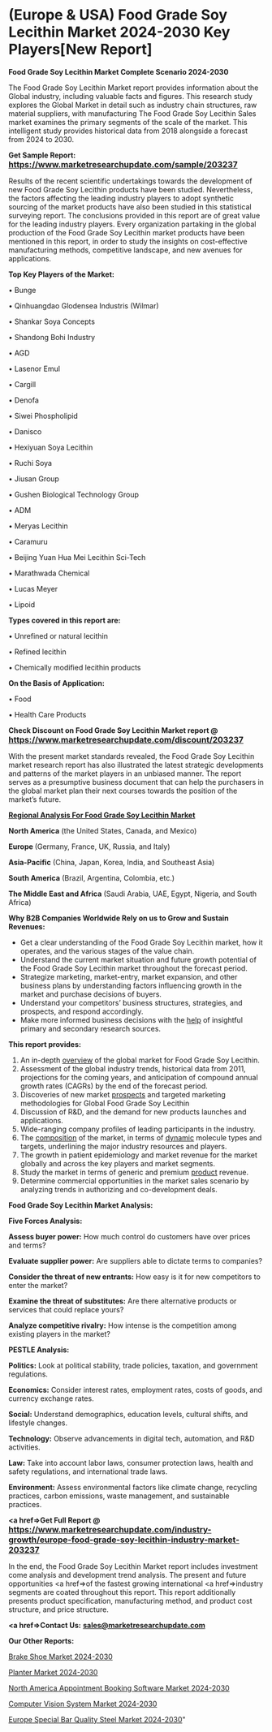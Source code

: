# (Europe & USA) Food Grade Soy Lecithin Market 2024-2030 Key Players[New Report]

<strong>Food Grade Soy Lecithin Market Complete Scenario 2024-2030</strong>

The Food Grade Soy Lecithin Market report provides information about the Global industry, including valuable facts and figures. This research study explores the Global Market in detail such as industry chain structures, raw material suppliers, with manufacturing The Food Grade Soy Lecithin Sales market examines the primary segments of the scale of the market. This intelligent study provides historical data from 2018 alongside a forecast from 2024 to 2030.

<strong>Get Sample Report: <a href=https://www.marketresearchupdate.com/sample/203237><font size=3 color=#0000ff>https://www.marketresearchupdate.com/sample/203237</font></a></strong>

Results of the recent scientific undertakings towards the development of new Food Grade Soy Lecithin products have been studied. Nevertheless, the factors affecting the leading industry players to adopt synthetic sourcing of the market products have also been studied in this statistical surveying report. The conclusions provided in this report are of great value for the leading industry players. Every organization partaking in the global production of the Food Grade Soy Lecithin market products have been mentioned in this report, in order to study the insights on cost-effective manufacturing methods, competitive landscape, and new avenues for applications.

<strong>Top Key Players of the Market:</strong>

• Bunge

• Qinhuangdao Glodensea Industris (Wilmar)

• Shankar Soya Concepts

• Shandong Bohi Industry

• AGD

• Lasenor Emul

• Cargill

• Denofa

• Siwei Phospholipid

• Danisco

• Hexiyuan Soya Lecithin

• Ruchi Soya

• Jiusan Group

• Gushen Biological Technology Group

• ADM

• Meryas Lecithin

• Caramuru

• Beijing Yuan Hua Mei Lecithin Sci-Tech

• Marathwada Chemical

• Lucas Meyer

• Lipoid

<strong>Types covered in this report are: </strong>

• Unrefined or natural lecithin

• Refined lecithin

• Chemically modified lecithin products

<strong>On the Basis of Application:</strong>

• Food

• Health Care Products

<strong>Check Discount on Food Grade Soy Lecithin Market report @ <a href=https://www.marketresearchupdate.com/discount/203237><font size=3 color=#0000ff>https://www.marketresearchupdate.com/discount/203237</font></a></strong>

With the present market standards revealed, the Food Grade Soy Lecithin market research report has also illustrated the latest strategic developments and patterns of the market players in an unbiased manner. The report serves as a presumptive business document that can help the purchasers in the global market plan their next courses towards the position of the market’s future.

<strong><u><b>Regional Analysis For Food Grade Soy Lecithin Market</b></u></strong>

<strong><b>North America</b></strong> (the United States, Canada, and Mexico)

<strong><b>Europe </b></strong>(Germany, France, UK, Russia, and Italy)

<strong><b>Asia-Pacific</b></strong> (China, Japan, Korea, India, and Southeast Asia)

<strong><b>South America</b></strong> (Brazil, Argentina, Colombia, etc.)

<strong><b>The Middle East and Africa</b></strong> (Saudi Arabia, UAE, Egypt, Nigeria, and South Africa)

<strong>Why B2B Companies Worldwide Rely on us to Grow and Sustain Revenues:</strong>
<ul>
  <li>Get a clear understanding of the Food Grade Soy Lecithin market, how it operates, and the various stages of the value chain.</li>
  <li>Understand the current market situation and future growth potential of the Food Grade Soy Lecithin market throughout the forecast period.</li>
  <li>Strategize marketing, market-entry, market expansion, and other business plans by understanding factors influencing growth in the market and purchase decisions of buyers.</li>
  <li>Understand your competitors’ business structures, strategies, and prospects, and respond accordingly.</li>
  <li>Make more informed business decisions with the <a href=ASDF991299>help</a> of insightful primary and secondary research sources.</li>
</ul>
<strong>This report provides:</strong>
<ol>
  <li>An in-depth <a href=>overview</a> of the global market for Food Grade Soy Lecithin.</li>
  <li>Assessment of the global industry trends, historical data from 2011, projections for the coming years, and anticipation of compound annual growth rates (CAGRs) by the end of the forecast period.</li>
  <li>Discoveries of new market <a href=>prospects</a> and targeted marketing methodologies for Global Food Grade Soy Lecithin</li>
  <li>Discussion of R&amp;D, and the demand for new products launches and applications.</li>
  <li>Wide-ranging company profiles of leading participants in the industry.</li>
  <li>The <a href=ASDF881288>composition</a> of the market, in terms of <a href=>dynamic</a> molecule types and targets, underlining the major industry resources and players.</li>
  <li>The growth in patient epidemiology and market revenue for the market globally and across the key players and market segments.</li>
  <li>Study the market in terms of generic and premium <a href=>product</a> revenue.</li>
  <li>Determine commercial opportunities in the market sales scenario by analyzing trends in authorizing and co-development deals.</li>
</ol>

<strong>Food Grade Soy Lecithin Market Analysis:</strong>

<strong>Five Forces Analysis:</strong>

<strong>Assess buyer power:</strong> How much control do customers have over prices and terms?

<strong>Evaluate supplier power:</strong> Are suppliers able to dictate terms to companies?

<strong>Consider the threat of new entrants:</strong> How easy is it for new competitors to enter the market?

<strong>Examine the threat of substitutes:</strong> Are there alternative products or services that could replace yours?

<strong>Analyze competitive rivalry:</strong> How intense is the competition among existing players in the market?

<strong>PESTLE Analysis:</strong>

<strong>Politics:</strong> Look at political stability, trade policies, taxation, and government regulations.

<strong>Economics:</strong> Consider interest rates, employment rates, costs of goods, and currency exchange rates.

<strong>Social:</strong> Understand demographics, education levels, cultural shifts, and lifestyle changes.

<strong>Technology:</strong> Observe advancements in digital tech, automation, and R&D activities.

<strong>Law:</strong> Take into account labor laws, consumer protection laws, health and safety regulations, and international trade laws.

<strong>Environment:</strong> Assess environmental factors like climate change, recycling practices, carbon emissions, waste management, and sustainable practices.

<strong><a href=>Get Full Report</a> @ <a href=https://www.marketresearchupdate.com/industry-growth/europe-food-grade-soy-lecithin-industry-market-203237><font size=3 color=#0000ff>https://www.marketresearchupdate.com/industry-growth/europe-food-grade-soy-lecithin-industry-market-203237</font></a></strong>

In the end, the Food Grade Soy Lecithin Market report includes investment come analysis and development trend analysis. The present and future opportunities <a href=>of</a> the fastest growing international <a href=>industry</a> segments are coated throughout this report. This report additionally presents product specification, manufacturing method, and product cost structure, and price structure.

<strong><a href=><strong>Contact Us:</strong></a></strong>
<strong>sales@marketresearchupdate.com</strong>

<strong>Our Other Reports:</strong>

<a href=https://www.linkedin.com/pulse/brake-shoe-market-current-business-trends-growth>Brake Shoe Market 2024-2030</a>

<a href=https://www.linkedin.com/pulse/planter-market-2023-remarking-enormous-growth>Planter Market 2024-2030</a>

<a href=https://www.linkedin.com/pulse/north-america-appointment-booking-software-market-1f>North America Appointment Booking Software Market 2024-2030</a>

<a href=https://www.linkedin.com/pulse/computer-vision-system-market-witness-ien2f/>Computer Vision System Market 2024-2030</a>

<a href=https://www.linkedin.com/pulse/europe-special-bar-quality-steel-market-hjslf/>Europe Special Bar Quality Steel Market 2024-2030</a>"

